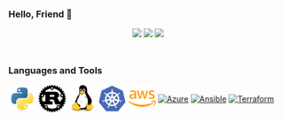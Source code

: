 ### Hello, Friend 🐍

<p align="center">
  <a href="#"><img src="https://github-readme-stats.vercel.app/api?username=rockshimomime&show_icons=true&include_all_commits=true&count_private=true&theme=material-palenight&hide_border=true&hide=issues,contribs&bg_color=00000000"></a>
  <a href="#"><img src="https://github-readme-stats.vercel.app/api/top-langs/?username=rockshimomime&layout=compact&hide_border=true&theme=material-palenight&bg_color=00000000&langs_count=6&hide=jupyter%20notebook,tex,css,php"></a>
  <a href="#"><img src="https://github-readme-streak-stats.herokuapp.com?user=rockshimomime&theme=material-palenight&hide_border=true&background=FFFFFF00"></a>
  <br>
  <br>
  <!-- <a href="https://www.buymeacoffee.com/rockshimomime"> <img align="center" src="https://cdn.buymeacoffee.com/buttons/v2/default-black.png" height="50" width="210" alt="aveek.saha" /></a> -->
</p>

##

<div>
    <h3>Languages and Tools<a></h3>
    <a href="#"><img align="center" alt="Python" title="Python" height="50" width="50" src="https://raw.githubusercontent.com/devicons/devicon/master/icons/python/python-original.svg"></a>
    <a href="#"><img align="center" alt="Rust" title="Python" height="50" width="50" src="https://raw.githubusercontent.com/devicons/devicon/1119b9f84c0290e0f0b38982099a2bd027a48bf1/icons/rust/rust-plain.svg"></a>
    <a href="#"><img align="center" alt="Python" title="Linux" height="50" width="50" src="https://raw.githubusercontent.com/devicons/devicon/1119b9f84c0290e0f0b38982099a2bd027a48bf1/icons/linux/linux-original.svg"></a>
    <a href="#"><img align="center" alt="Kubernetes" title="Kubernetes" height="50" width="50" src="https://raw.githubusercontent.com/devicons/devicon/master/icons/kubernetes/kubernetes-plain.svg"></a>
    <a href="#"><img align="center" alt="AWS" title="Amazon Web Services" height="50" width="50" src="https://raw.githubusercontent.com/devicons/devicon/master/icons/amazonwebservices/amazonwebservices-plain-wordmark.svg" target="_self"></a>
    <a href="#"><img align="center" alt="Azure" title="Azure" height="50" width="50" src="https://raw.githubusercontent.com/bwks/vendor-icons-svg/master/azure.svg" target="_self"></a>
    <a href="#"><img align="center" alt="Ansible" title="Ansible" height="50" width="50" src="https://raw.githubusercontent.com/bwks/vendor-icons-svg/master/ansible.svg" target="_self"></a>
    <a href="#"><img align="center" alt="Terraform" title="Terraform" height="50" width="50" src="https://raw.githubusercontent.com/bwks/vendor-icons-svg/master/terraform.svg" target="_self"></a>
</div>

<!--
**rockshimomime/rockshimomime** is a ✨ _special_ ✨ repository because its `README.md` (this file) appears on your GitHub profile.

Here are some ideas to get you started:

- 🔭 I’m currently working on ...
- 🌱 I’m currently learning ...
- 👯 I’m looking to collaborate on ...
- 🤔 I’m looking for help with ...
- 💬 Ask me about ...
- 📫 How to reach me: ...
- 😄 Pronouns: ...
- ⚡ Fun fact: ...
-->
